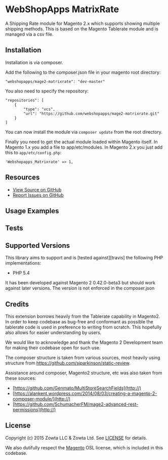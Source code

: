 # WebShopApps MatrixRate

A Shipping Rate module for Magento 2.x which supports showing multiple shipping methods.  This is based on the Magento Tablerate module and is managed via a csv file.

## Installation

Installation is via composer.

Add the following to the composer.json file in your magento root directory:

    "webshopapps/mage2-matrixrate": "dev-master"
        
You also need to specify the repository:
 
    "repositories": [
        {
            "type": "vcs",
            "url": "https://github.com/webshopapps/mage2-matrixrate.git"
        }
    ]

You can now install the module via `composer update` from the root directory.

Finally you need to get the actual module loaded within Magento itself. In Magento 1.x you add a file to app/etc/modules.
  In Magento 2.x you just add this to `app/etc/config.php`:
  
    'Webshopapps_Matrixrate' => 1,


## Resources
* [View Source on GitHub][code]
* [Report Issues on GitHub][issues]

[code]: https://github.com/webshopapps/mage2-matrixrate
[issues]: https://github.com/webshopapps/mage2-matrixrate/issues

## Usage Examples

## Tests


## Supported Versions
This library aims to support and is [tested against][travis] the following PHP
implementations:

* PHP 5.4

It has been developed against Magento 2 0.42.0-beta3 but should work against later versions. The version is not
enforced in the composer.json

## Credits

This extension borrows heavily from the Tablerate capability in Magento2.  In order to keep codebase as bug-free and
conformant as possible the tablerate code is used in preference to writing from scratch.  This hopefully also
allows for easier understanding by users.

We would like to acknowledge and thank the Magento 2 Development team for making their codebase open for such use.

The composer structure is taken from various sources, most heavily using structure from https://github.com/sjparkinson/static-review.

Assistance around composer, Magento2 structure, etc was also taken from these sources:

* [https://github.com/Genmato/MultiStoreSearchFields](http://)
* [https://alankent.wordpress.com/2014/08/03/creating-a-magento-2-composer-module/](http://)
* [https://github.com/SchumacherFM/mage2-advanced-rest-permissions](http://)


## License
Copyright (c) 2015 Zowta LLC & Zowta Ltd. See [LICENSE][] for
details.

We also dutifully respect the [Magento][] OSL license, which is included in this codebase.


[license]: LICENSE.md
[magento]: Magento2_LICENSE.md
